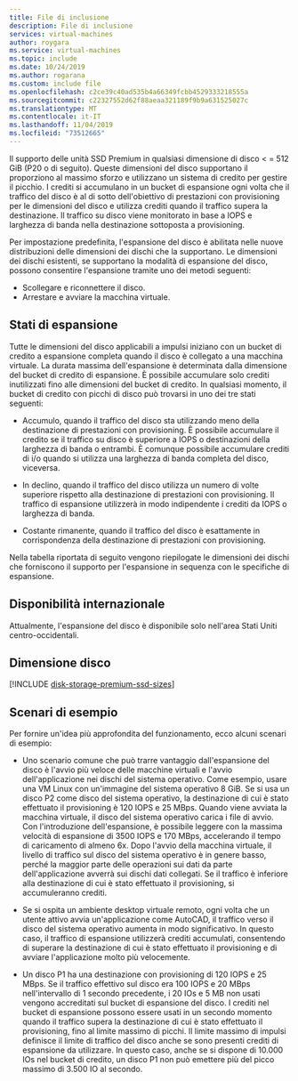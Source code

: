 ```yaml
---
title: File di inclusione
description: File di inclusione
services: virtual-machines
author: roygara
ms.service: virtual-machines
ms.topic: include
ms.date: 10/24/2019
ms.author: rogarana
ms.custom: include file
ms.openlocfilehash: c2ce39c40ad535b4a66349fcbb4529333218555a
ms.sourcegitcommit: c22327552d62f88aeaa321189f9b9a631525027c
ms.translationtype: MT
ms.contentlocale: it-IT
ms.lasthandoff: 11/04/2019
ms.locfileid: "73512665"
---
```

Il supporto delle unità SSD Premium in qualsiasi dimensione di disco < = 512 GiB (P20 o di seguito). Queste dimensioni del disco supportano il proporziono al massimo sforzo e utilizzano un sistema di credito per gestire il picchio. I crediti si accumulano in un bucket di espansione ogni volta che il traffico del disco è al di sotto dell'obiettivo di prestazioni con provisioning per le dimensioni del disco e utilizza crediti quando il traffico supera la destinazione. Il traffico su disco viene monitorato in base a IOPS e larghezza di banda nella destinazione sottoposta a provisioning.

Per impostazione predefinita, l'espansione del disco è abilitata nelle nuove distribuzioni delle dimensioni dei dischi che la supportano. Le dimensioni dei dischi esistenti, se supportano la modalità di espansione del disco, possono consentire l'espansione tramite uno dei metodi seguenti:

- Scollegare e riconnettere il disco.
- Arrestare e avviare la macchina virtuale.

## <a name="burst-states"></a>Stati di espansione

Tutte le dimensioni del disco applicabili a impulsi iniziano con un bucket di credito a espansione completa quando il disco è collegato a una macchina virtuale. La durata massima dell'espansione è determinata dalla dimensione del bucket di credito di espansione. È possibile accumulare solo crediti inutilizzati fino alle dimensioni del bucket di credito. In qualsiasi momento, il bucket di credito con picchi di disco può trovarsi in uno dei tre stati seguenti: 

- Accumulo, quando il traffico del disco sta utilizzando meno della destinazione di prestazioni con provisioning. È possibile accumulare il credito se il traffico su disco è superiore a IOPS o destinazioni della larghezza di banda o entrambi. È comunque possibile accumulare crediti di i/o quando si utilizza una larghezza di banda completa del disco, viceversa.  

- In declino, quando il traffico del disco utilizza un numero di volte superiore rispetto alla destinazione di prestazioni con provisioning. Il traffico di espansione utilizzerà in modo indipendente i crediti da IOPS o larghezza di banda. 

- Costante rimanente, quando il traffico del disco è esattamente in corrispondenza della destinazione di prestazioni con provisioning. 

Nella tabella riportata di seguito vengono riepilogate le dimensioni dei dischi che forniscono il supporto per l'espansione in sequenza con le specifiche di espansione.

## <a name="regional-availability"></a>Disponibilità internazionale

Attualmente, l'espansione del disco è disponibile solo nell'area Stati Uniti centro-occidentali.

## <a name="disk-sizes"></a>Dimensione disco

[!INCLUDE [disk-storage-premium-ssd-sizes](disk-storage-premium-ssd-sizes.md)]

## <a name="example-scenarios"></a>Scenari di esempio

Per fornire un'idea più approfondita del funzionamento, ecco alcuni scenari di esempio:

- Uno scenario comune che può trarre vantaggio dall'espansione del disco è l'avvio più veloce delle macchine virtuali e l'avvio dell'applicazione nei dischi del sistema operativo. Come esempio, usare una VM Linux con un'immagine del sistema operativo 8 GiB. Se si usa un disco P2 come disco del sistema operativo, la destinazione di cui è stato effettuato il provisioning è 120 IOPS e 25 MBps. Quando viene avviata la macchina virtuale, il disco del sistema operativo carica i file di avvio. Con l'introduzione dell'espansione, è possibile leggere con la massima velocità di espansione di 3500 IOPS e 170 MBps, accelerando il tempo di caricamento di almeno 6x. Dopo l'avvio della macchina virtuale, il livello di traffico sul disco del sistema operativo è in genere basso, perché la maggior parte delle operazioni sui dati da parte dell'applicazione avverrà sui dischi dati collegati. Se il traffico è inferiore alla destinazione di cui è stato effettuato il provisioning, si accumuleranno crediti.

- Se si ospita un ambiente desktop virtuale remoto, ogni volta che un utente attivo avvia un'applicazione come AutoCAD, il traffico verso il disco del sistema operativo aumenta in modo significativo. In questo caso, il traffico di espansione utilizzerà crediti accumulati, consentendo di superare la destinazione di cui è stato effettuato il provisioning e di avviare l'applicazione molto più velocemente.

- Un disco P1 ha una destinazione con provisioning di 120 IOPS e 25 MBps. Se il traffico effettivo sul disco era 100 IOPS e 20 MBps nell'intervallo di 1 secondo precedente, i 20 IOs e 5 MB non usati vengono accreditati sul bucket di espansione del disco. I crediti nel bucket di espansione possono essere usati in un secondo momento quando il traffico supera la destinazione di cui è stato effettuato il provisioning, fino al limite massimo di picchi. Il limite massimo di impulsi definisce il limite di traffico del disco anche se sono presenti crediti di espansione da utilizzare. In questo caso, anche se si dispone di 10.000 IOs nel bucket di credito, un disco P1 non può emettere più del picco massimo di 3.500 IO al secondo.  
